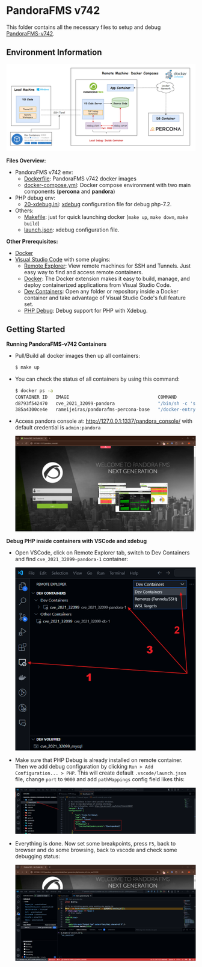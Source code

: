 # PandoraFMS v742

This folder contains all the necessary files to setup and debug [PandoraFMS-v742](https://pandorafms.com/en/).

## Environment Information

<p align="center"> <img src="./images/debug-env.png"> </p>

**Files Overview:**

- PandoraFMS v742 env:
    - [Dockerfile](./Dockerfile): PandoraFMS v742 docker images
    - [docker-compose.yml](./docker-compose.yml): Docker compose environment with two main components (**percona** and **pandora**)
- PHP debug env:
    - [20-xdebug.ini](./20-xdebug.ini): [xdebug](https://xdebug.org/) configuration file for debug php-7.2.
- Others:
    - [Makefile](./Makefile): just for quick launching docker (`make up`, `make down`, `make build`)
    - [launch.json](./.vscode/launch.json): xdebug configuration file.

**Other Prerequisites:**

- [Docker](https://www.docker.com/)
- [Visual Studio Code](https://code.visualstudio.com/) with some plugins:
    - [Remote Explorer](https://marketplace.visualstudio.com/items?itemName=ms-vscode.remote-explorer): View remote machines for SSH and Tunnels. Just easy way to find and access remote containers.
    - [Docker](https://marketplace.visualstudio.com/items?itemName=ms-azuretools.vscode-docker): The Docker extension makes it easy to build, manage, and deploy containerized applications from Visual Studio Code. 
    - [Dev Containers](https://marketplace.visualstudio.com/items?itemName=ms-vscode-remote.remote-containers): Open any folder or repository inside a Docker container and take advantage of Visual Studio Code's full feature set.
    - [PHP Debug](https://marketplace.visualstudio.com/items?itemName=xdebug.php-debug): Debug support for PHP with Xdebug.

## Getting Started

**Running PandoraFMS-v742 Containers**

- Pull/Build all docker images then up all containers:
    ```bash
    $ make up
    ```
- You can check the status of all containers by using this command:
    ```bash
    $ docker ps -a
    CONTAINER ID   IMAGE                                 COMMAND                  CREATED          STATUS          PORTS                                                                           NAMES
    d8793f542470   cve_2021_32099-pandora                "/bin/sh -c 'sh /tmp…"   26 minutes ago   Up 26 minutes   0.0.0.0:162->162/udp, 443/tcp, 0.0.0.0:41121->41121/tcp, 0.0.0.0:1337->80/tcp   cve_2021_32099-pandora-1
    385a4300ce4e   rameijeiras/pandorafms-percona-base   "/docker-entrypoint.…"   26 minutes ago   Up 26 minutes   3306/tcp                                                                        cve_2021_32099-db-1
    ```
- Access pandora console at: http://127.0.0.1:1337/pandora_console/ with default credential is `admin:pandora`
    <p align="center"> <img src="./images/pandora_fms_v742.png" alt="Pandora FMS Console"> </p>

**Debug PHP inside containers with VSCode and xdebug**

- Open VSCode, click on Remote Explorer tab, switch to Dev Containers and find `cve_2021_32099-pandora-1` container:
    <p align="center"> <img src="./images/vscode-docker.png" alt="VSCode Docker"> </p>
- Make sure that PHP Debug is already installed on remote container. Then we add debug configuration by clicking `Run > Add Configuration... > PHP`. This will create default `.vscode/launch.json` file, change `port` to `9000` and add `pathMappings` config field likes this:
    <p align="center"> <img src="./images/vscode-xdebug.png" alt="VSCode xdebug"> </p>
- Everything is done. Now set some breakpoints, press `F5`, back to browser and do some browsing, back to vscode and check some debugging status:
    <p align="center"> <img src="./images/debug.png" alt="VSCode xdebug"> </p>